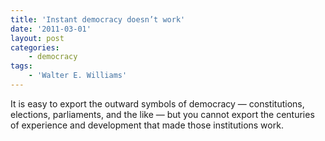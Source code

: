 ```yaml
---
title: 'Instant democracy doesn’t work'
date: '2011-03-01'
layout: post
categories:
    - democracy
tags:
    - 'Walter E. Williams'
---
```


It is easy to export the outward symbols of democracy — constitutions, elections, parliaments, and the like — but you cannot export the centuries of experience and development that made those institutions work.